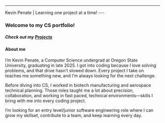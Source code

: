---
Kevin Penate | Learning one project at a time! ---

### Welcome to my CS portfolio!


##### Check out my [Projects](/projects/) 

#### About me

I’m Kevin Penate, a Computer Science undergrad at Oregon State University, graduating in late 2025. I got into coding because I love solving problems, and that drive hasn’t slowed down. Every project I take on teaches me something new, and I’m always looking for the next challenge.

Before diving into CS, I worked in biotech manufacturing and aerospace technical planning. Those roles taught me a lot about precision, collaboration, and working in fast paced, technical environments—skills I bring with me into every coding project.

I’m looking for an entry level/junior software engineering role where I can grow my skillset, contribute to a team, and keep learning every day.

